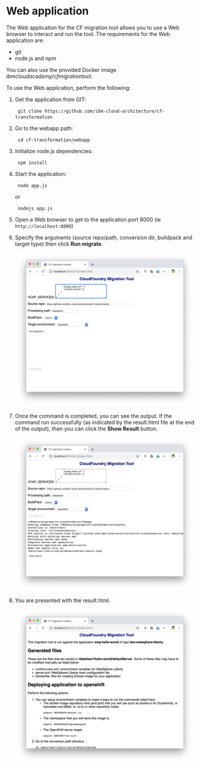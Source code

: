 # Web application

The Web application for the CF migration tool allows you to use a Web browser to interact and run the tool. The requirements for the Web application are:

- git
- node.js and npm

You can also use the provided Docker image *ibmcloudacademy/cfmigrationtool*.

To use the Web application, perform the following:

1. Get the application from GIT:

		git clone https://github.com/ibm-cloud-architecture/cf-transformation

2. Go to the webapp path:

		cd cf-transformation/webapp

3. Initialize node.js dependencies:

		npm install

4. Start the application:

		node app.js
	or

		nodejs app.js

5. Open a Web browser to get to the application port 8000 (ie `http://localhost:8000`)

6. Specify the arguments (source repo/path, conversion dir, buildpack and target type) then click **Run migrate**.

	![Index](images/index1.png)

7. Once the command is completed, you can see the output. If the command run successfully (as indicated by the result.html file at the end of the output), then you can click the **Show Result** button.

	![Index](images/index2.png)

6. You are presented with the result.html.

	![Index](images/index3.png)
